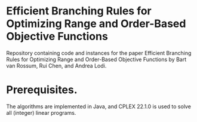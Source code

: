 # Efficient Branching Rules for Optimizing Range and Order-Based Objective Functions
Repository containing code and instances for the paper Efficient Branching Rules for Optimizing Range and Order-Based Objective Functions by Bart van Rossum, Rui Chen, and Andrea Lodi.

# Prerequisites.
The algorithms are implemented in Java, and CPLEX 22.1.0 is used to solve all (integer) linear programs. 
